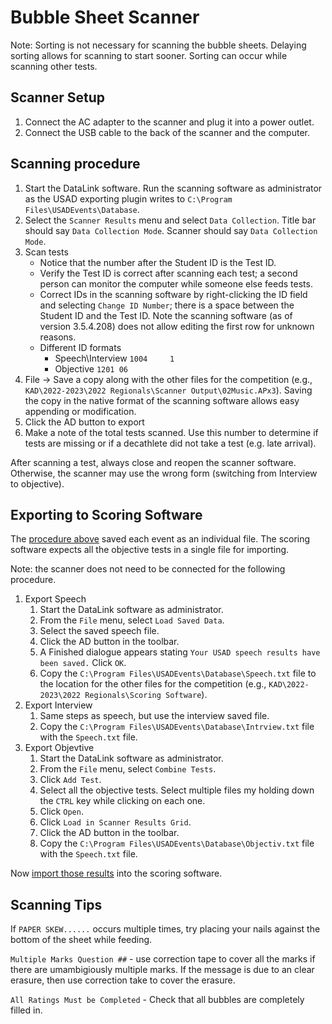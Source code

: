 # Bubble Sheet Scanner

Note: Sorting is not necessary for scanning the bubble sheets. Delaying sorting allows for scanning to start sooner. Sorting can occur while scanning other tests.

## Scanner Setup

1. Connect the AC adapter to the scanner and plug it into a power outlet.
1. Connect the USB cable to the back of the scanner and the computer.

## Scanning procedure

1. Start the DataLink software.
Run the scanning software as administrator as the USAD exporting plugin writes to `C:\Program Files\USADEvents\Database`.
1. Select the `Scanner Results` menu and select `Data Collection`. Title bar should say `Data Collection Mode`. Scanner should say `Data Collection Mode`.
1. Scan tests
   * Notice that the number after the Student ID is the Test ID.
   * Verify the Test ID is correct after scanning each test; a second person can monitor the computer while someone else feeds tests.
   * Correct IDs in the scanning software by right-clicking the ID field and selecting `Change ID Number`; there is a space between the Student ID and the Test ID. Note the scanning software (as of version 3.5.4.208) does not allow editing the first row for unknown reasons.
   * Different ID formats
     * Speech\Interview `1004     1`
     * Objective `1201 06`
1. File -> Save a copy along with the other files for the competition (e.g., `KAD\2022-2023\2022 Regionals\Scanner Output\02Music.APx3`). Saving the copy in the native format of the scanning software allows easy appending or modification.
1. Click the AD button to export
1. Make a note of the total tests scanned. Use this number to determine if tests are missing or if a decathlete did not take a test (e.g. late arrival).

After scanning a test, always close and reopen the scanner software. Otherwise, the scanner may use the wrong form (switching from Interview to objective).

## Exporting to Scoring Software

The [procedure above](#scanning-procedure) saved each event as an individual file.
The scoring software expects all the objective tests in a single file for importing.

Note: the scanner does not need to be connected for the following procedure.

1. Export Speech
   1. Start the DataLink software as administrator.
   1. From the `File` menu, select `Load Saved Data`.
   1. Select the saved speech file.
   1. Click the AD button in the toolbar.
   1. A Finished dialogue appears stating `Your USAD speech results have been saved.` Click `OK`.
   1. Copy the `C:\Program Files\USADEvents\Database\Speech.txt` file to the location for the other files for the competition (e.g., `KAD\2022-2023\2022 Regionals\Scoring Software`).
1. Export Interview
   1. Same steps as speech, but use the interview saved file.
   1. Copy the `C:\Program Files\USADEvents\Database\Intrview.txt` file with the `Speech.txt` file.
1. Export Objevtive
   1. Start the DataLink software as administrator.
   1. From the `File` menu, select `Combine Tests`.
   1. Click `Add Test`.
   1. Select all the objective tests. Select multiple files my holding down the `CTRL` key while clicking on each one.
   1. Click `Open`.
   1. Click `Load in Scanner Results Grid`.
   1. Click the AD button in the toolbar.
   1. Copy the `C:\Program Files\USADEvents\Database\Objectiv.txt` file with the `Speech.txt` file.

Now [import those results](ScoringSoftware.md#importing-results) into the scoring software.

## Scanning Tips

If `PAPER SKEW......` occurs multiple times, try placing your nails against the bottom of the sheet while feeding.

`Multiple Marks Question ##` - use correction tape to cover all the marks if there are umambigiously multiple marks.
If the message is due to an clear erasure, then use correction take to cover the erasure.

`All Ratings Must be Completed` - Check that all bubbles are completely filled in.
